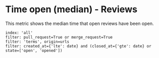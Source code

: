 # Time open (median) - Reviews

This metric shows the median time that open reviews have been open.

```
index: 'all'
filter: pull_request=True or merge_request=True
filter: 'terms', origin=urls
filter: created_at={'lte': date} and (closed_at={'gte': date} or state=['open', 'opened'])
```
